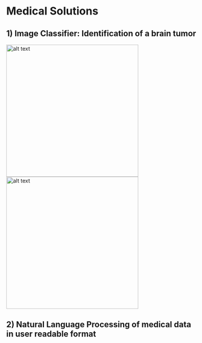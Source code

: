 # Medical Solutions

## 1) Image Classifier: Identification of a brain tumor

<img src = "https://user-images.githubusercontent.com/58187568/124188199-381d8700-dabf-11eb-96b7-3a7cd0a1f992.png" alt = "alt text" width="350"/> <img src = "https://user-images.githubusercontent.com/58187568/124188901-2d172680-dac0-11eb-963d-cdc09bf776d5.png" alt = "alt text" width="350"/>

## 2) Natural Language Processing of medical data in user readable format
